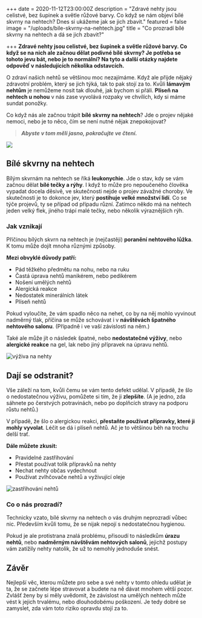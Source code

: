 +++
date = 2020-11-12T23:00:00Z
description = "Zdravé nehty jsou celistvé, bez šupinek a světle růžové barvy. Co když se nám objeví bílé skvrny na nehtech? Dnes si ukážeme jak se jich zbavit."
featured = false
image = "/uploads/bile-skvrny-na-nehtech.jpg"
title = "Co prozradí bílé skvrny na nehtech a dá se jich zbavit?"

+++
**Zdravé nehty jsou celistvé, bez šupinek a světle růžové barvy. Co když se na nich ale začnou dělat podivné bílé skvrny? Je potřeba se tohoto jevu bát, nebo je to normální? Na tyto a další otázky najdete odpověď v následujících několika odstavcích.**

O zdraví našich nehtů se většinou moc nezajímáme. Když ale přijde nějaký zdravotní problém, který se jich týká, tak to pak stojí za to. Kvůli **lámavým nehtům** je nemůžeme nosit tak dlouhé, jak bychom si přáli. **Plíseň na nehtech u nohou** v nás zase vyvolává rozpaky ve chvílích, kdy si máme sundat ponožky.

Co když nás ale začnou trápit **bílé skvrny na nehtech**? Jde o projev nějaké nemoci, nebo je to něco, čím se není nutné nějak znepokojovat?

> **_Abyste v tom měli jasno, pokračujte ve čtení._**

![](/uploads/co-prozradi-bile-skvrny-na-nehtech.jpg)

## Bílé skvrny na nehtech

Bílým skvrnám na nehtech se říká **leukonychie**. Jde o stav, kdy se vám začnou dělat **bílé tečky a rýhy**. I když to může pro nepoučeného člověka vypadat docela děsivě, ve skutečnosti nejde o projev závažné choroby. Ve skutečnosti je to dokonce jev, který **postihuje velké množství lidí**. Co se týče projevů, ty se případ od případu různí. Zatímco někdo má na nehtech jeden velký flek, jiného trápí malé tečky, nebo několik výraznějších rýh.

### Jak vznikají

Příčinou bílých skvrn na nehtech je (nejčastěji) **poranění nehtového lůžka**. K tomu může dojít mnoha různými způsoby.

**Mezi obvyklé důvody patří:**

* Pád těžkého předmětu na nohu, nebo na ruku
* Častá úprava nehtů manikérem, nebo pedikérem
* Nošení umělých nehtů
* Alergická reakce
* Nedostatek minerálních látek
* Plíseň nehtů

Pokud vyloučíte, že vám spadlo něco na nehet, co by na něj mohlo vyvinout nadměrný tlak, příčina se může schovávat i v **návštěvách špatného nehtového salonu**. (Případně i ve vaší závislosti na něm.)

Také ale může jít o následek špatné, nebo **nedostatečné výživy**, nebo **alergické reakce** na gel, lak nebo jiný přípravek na úpravu nehtů.

![výživa na nehty](/uploads/vyziva-na-nehty.jpg)

## Dají se odstranit?

Vše záleží na tom, kvůli čemu se vám tento defekt udělal. V případě, že šlo o nedostatečnou výživu, pomůžete si tím, že ji **zlepšíte**. (A je jedno, zda sáhnete po čerstvých potravinách, nebo po doplňcích stravy na podporu růstu nehtů.)

V případě, že šlo o alergickou reakci, **přestaňte používat přípravky, které ji mohly vyvolat**. Léčit se dá i plíseň nehtů. Ač je to většinou běh na trochu delší trať.

**Dále můžete zkusit:**

* Pravidelné zastřihování
* Přestat používat tolik přípravků na nehty
* Nechat nehty občas vydechnout
* Používat zvlhčovače nehtů a vyživující oleje

![zastřihování nehtů](/uploads/zastrihovani-nehtu.jpg)

### Co o nás prozradí?

Technicky vzato, bílé skvrny na nehtech o vás druhým neprozradí vůbec nic. Především kvůli tomu, že se nijak nepojí s nedostatečnou hygienou.

Pokud je ale protistrana znalá problému, přisoudí to následkům **úrazu nehtů**, nebo **nadměrným návštěvám nehtových salonů**, jejichž postupy vám zatížily nehty natolik, že už to nemohly jednoduše snést.

## Závěr

Nejlepší věc, kterou můžete pro sebe a své nehty v tomto ohledu udělat je ta, že se začnete lépe stravovat a budete na ně dávat mnohem větší pozor. Zvlášť ženy by si měly uvědomit, že závislost na umělých nehtech může vést k jejich trvalému, nebo dlouhodobému poškození. Je tedy dobré se zamyslet, zda vám toto riziko opravdu stojí za to.